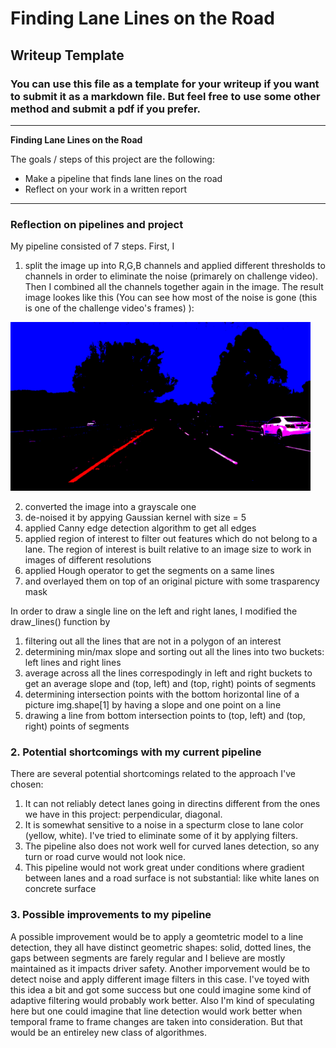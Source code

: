 # **Finding Lane Lines on the Road** 

## Writeup Template

### You can use this file as a template for your writeup if you want to submit it as a markdown file. But feel free to use some other method and submit a pdf if you prefer.

---

**Finding Lane Lines on the Road**

The goals / steps of this project are the following:
* Make a pipeline that finds lane lines on the road
* Reflect on your work in a written report


[//]: # (Image References)

[image1]: ./examples/grayscale.jpg "Grayscale"

---

### Reflection on pipelines and project 

My pipeline consisted of 7 steps. First, I
1) split the image up into R,G,B channels and applied different thresholds
to channels in order to eliminate the noise (primarely on challenge video). Then I combined all the channels together again in the image. The result image lookes like this (You can see how most of the noise is gone (this is one of the challenge video's frames)
):

<img src="examples/file120.jpg" width="480" alt="Filtered image" />
 
2) converted the image into a grayscale one
3) de-noised it by appying Gaussian kernel with size = 5
4) applied Canny edge detection algorithm to get all edges
5) applied region of interest to filter out features which do not belong to a lane. The region of interest is built relative to an image size to work in images of different resolutions
6) applied Hough operator to get the segments on a same lines
7) and overlayed them on top of an original picture with some trasparency mask
 
In order to draw a single line on the left and right lanes, I modified the draw_lines() function by 
1) filtering out all the lines that are not in a polygon of an interest
2) determining min/max slope and sorting out all the lines into two buckets: left lines and right lines
3) average across all the lines correspodingly in left and right buckets to get an average slope and 
(top, left) and (top, right) points of segments
4) determining intersection points with the bottom horizontal line of a picture img.shape[1] by having a slope
and one point on a line
5) drawing a line from bottom intersection points to (top, left) and (top, right) points of segments


### 2. Potential shortcomings with my current pipeline


There are several potential shortcomings related to the approach I've chosen:
1. It can not reliably detect lanes going in directins different from the ones we have in this project:
perpendicular, diagonal.
2. It is somewhat sensitive to a noise in a specturm close to lane color (yellow, white). I've tried to eliminate some of it 
by applying filters.
3. The pipeline also does not work well for curved lanes detection, so any turn or road curve would not look nice.
4. This pipeline would not work great under conditions where gradient between lanes and a road surface is not substantial: like white lanes on concrete surface


### 3. Possible improvements to my pipeline

A possible improvement would be to apply a geomtetric model to a line detection, they all have distinct geometric 
shapes: solid, dotted lines, the gaps between segments are farely regular and I believe are mostly maintained as it impacts driver safety. 
Another imporvement would be to detect noise and apply different image filters in this case. I've toyed with this idea a bit and got some success but one could imagine some kind of adaptive filtering would probably work better.
Also I'm kind of speculating here but one could imagine that line detection would work better when temporal frame to frame changes are taken into consideration. But that would be an entireley new class of algorithmes.


